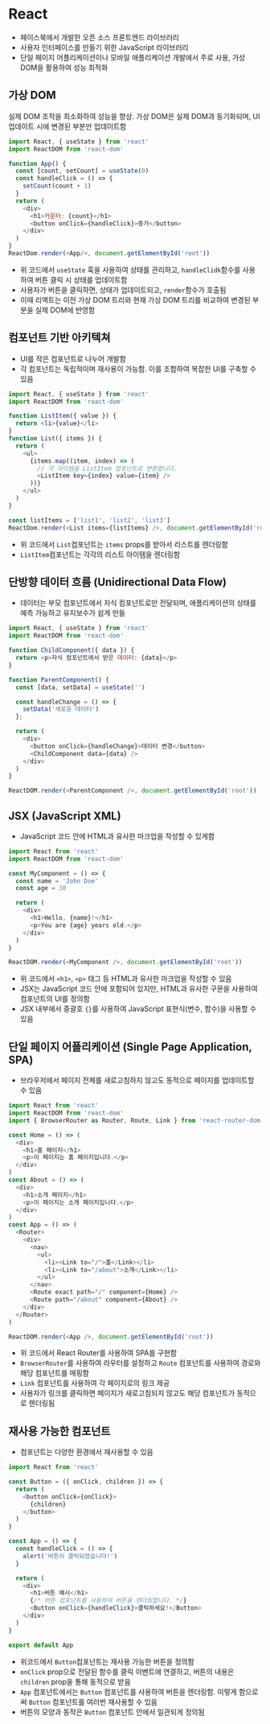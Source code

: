 # React
- 페이스북에서 개발한 오픈 소스 프론트엔드 라이브러리
- 사용자 인터페이스를 만들기 위한 JavaScript 라이브러리
- 단일 페이지 어플리케이션이나 모바일 애플리케이션 개발에서 주로 사용, 가상 DOM을 활용하여 성능 최적화


## 가상 DOM 
실제 DOM 조작을 최소화하여 성능을 향상. 가상 DOM은 실제 DOM과 동기화되며, UI 업데이트 시에 변경된 부분만 업데이트함
```js
import React, { useState } from 'react'
import ReactDOM from 'react-dom'

function App() {
  const [count, setCount] = useState(0)
  const handleClick = () => {
    setCount(count + 1)
  }
  return (
    <div>
      <h1>카운터: {count}</h1>
      <button onClick={handleClick}>증가</button>
    </div>
  )
}
ReactDom.render(<App/>, document.getElementById('root'))
```
- 위 코드에서 `useState` 훅을 사용하여 상태를 관리하고, `handleClidk`함수를 사용하여 버튼 클릭 시 상태를 업데이트함
- 사용자가 버튼을 클릭하면, 상태가 업데이트되고, `render`함수가 호출됨
- 이때 리액트는 이전 가상 DOM 트리와 현재 가상 DOM 트리를 비교하여 변경된 부분을 실제 DOM에 반영함


## 컴포넌트 기반 아키텍쳐
- UI를 작은 컴포넌트로 나누어 개발함
- 각 컴포넌트는 독립적이며 재사용이 가능함. 이를 조합하여 복잡한 UI를 구축할 수 있음
```js
import React, { useState } from 'react'
import ReactDOM from 'react-dom'

function ListItem({ value }) {
  return <li>{value}</li>
}
function List({ items }) {
  return (
    <ul>
      {items.map((item, index) => (
        // 각 아이템을 ListItem 컴포넌트로 변환합니다.
        <ListItem key={index} value={item} />
      ))}
    </ul>
  )
}

const listItems = ['list1', 'list2', 'list3']
ReactDom.render(<List items={listItems} />, document.getElementById('root'))
```
- 위 코드에서 `List`컴포넌트는 `items` props를 받아서 리스트를 렌더링함
- `ListItem`컴포넌트는 각각의 리스트 아이템을 렌더링함

## 단방향 데이터 흐름 (Unidirectional Data Flow)
- 데이터는 부모 컴포넌트에서 자식 컴포넌트로만 전달되며, 애플리케이션의 상태를 예측 가능하고 유지보수가 쉽게 만듦
```js
import React, { useState } from 'react'
import ReactDOM from 'react-dom'

function ChildComponent({ data }) {
  return <p>자식 컴포넌트에서 받은 데이터: {data}</p>
}

function ParentComponent() {
  const [data, setData] = useState('')

  const handleChange = () => {
    setData('새로운 데이터')
  };

  return (
    <div>
      <button onClick={handleChange}>데이터 변경</button>
      <ChildComponent data={data} />
    </div>
  )
}

ReactDOM.render(<ParentComponent />, document.getElementById('root'))
```

## JSX (JavaScript XML)
- JavaScript 코드 안에 HTML과 유사한 마크업을 작성할 수 있게함
```js
import React from 'react'
import ReactDOM from 'react-dom'

const MyComponent = () => {
  const name = 'John Doe'
  const age = 30

  return (
    <div>
      <h1>Hello, {name}!</h1>
      <p>You are {age} years old.</p>
    </div>
  )
}

ReactDOM.render(<MyComponent />, document.getElementById('root'))
```
- 위 코드에서 `<h1>`, `<p>` 태그 등 HTML과 유사한 마크업을 작성할 수 있음
- JSX는 JavaScript 코드 안에 포함되어 있지만, HTML과 유사한 구문을 사용하여 컴포넌트의 UI를 정의함
- JSX 내부에서 중괄호 `{}`를 사용하여 JavaScript 표현식(변수, 함수)을 사용할 수 있음

## 단일 페이지 어플리케이션 (Single Page Application, SPA)
- 브라우저에서 페이지 전체를 새로고침하지 않고도 동적으로 페이지를 업데이트할 수 있음
```js
import React from 'react'
import ReactDOM from 'react-dom'
import { BrowserRouter as Router, Route, Link } from 'react-router-dom'

const Home = () => (
  <div>
    <h1>홈 페이지</h1>
    <p>이 페이지는 홈 페이지입니다.</p>
  </div>
)
const About = () => (
  <div>
    <h1>소개 페이지</h1>
    <p>이 페이지는 소개 페이지입니다.</p>
  </div>
)
const App = () => (
  <Router>
    <div>
      <nav>
        <ul>
          <li><Link to="/">홈</Link></li>
          <li><Link to="/about">소개</Link></li>
        </ul>
      </nav>
      <Route exact path="/" component={Home} />
      <Route path="/about" component={About} />
    </div>
  </Router>
)

ReactDOM.render(<App />, document.getElementById('root'))
```
- 위 코드에서 React Router를 사용하여 SPA를 구현함
- `BrowserRouter`를 사용하여 라우터를 설정하고 `Route` 컴포넌트를 사용하여 경로와 해당 컴포넌트를 매핑함
- `Link` 컴포넌트를 사용하여 각 페이지로의 링크 제공
- 사용자가 링크를 클릭하면 페이지가 새로고침되지 않고도 해당 컴포넌트가 동적으로 렌더링됨

## 재사용 가능한 컴포넌트
- 컴포넌트는 다양한 환경에서 재사용할 수 있음
```js
import React from 'react'

const Button = ({ onClick, children }) => {
  return (
    <button onClick={onClick}>
      {children}
    </button>
  )
}

const App = () => {
  const handleClick = () => {
    alert('버튼이 클릭되었습니다!')
  }

  return (
    <div>
      <h1>버튼 예시</h1>
      {/* 버튼 컴포넌트를 사용하여 버튼을 렌더링합니다. */}
      <Button onClick={handleClick}>클릭하세요!</Button>
    </div>
  )
}

export default App
```
- 위코드에서 `Button`컴포넌트는 재사용 가능한 버튼을 정의함
-  `onClick` prop으로 전달된 함수를 클릭 이벤트에 연결하고, 버튼의 내용은 `children` prop을 통해 동적으로 받음
-  `App` 컴포넌트에서는 `Button` 컴포넌트를 사용하여 버튼을 렌더링함. 이렇게 함으로써 `Button` 컴포넌트를 여러번 재사용할 수 있음
-  버튼의 모양과 동작은 `Button` 컴포넌트 안에서 일관되게 정의됨


















